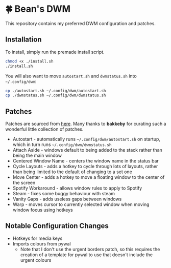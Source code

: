 # 🍀 Bean's DWM
This repository contains my preferred DWM configuration and patches.
## Installation
To install, simply run the premade install script.
```sh
chmod +x ./install.sh
./install.sh
```
You will also want to move `autostart.sh` and `dwmstatus.sh` into `~/.config/dwm`:
```sh
cp ./autostart.sh ~/.config/dwm/autostart.sh
cp ./dwmstatus.sh ~/.config/dwm/dwmstatus.sh
```
## Patches
Patches are sourced from [here](https://github.com/bakkeby/patches/tree/master/dwm). Many thanks to **bakkeby** for curating such a wonderful little collection of patches.
- Autostart - automatically runs `~/.config/dwm/autostart.sh` on startup, which in turn runs `~/.config/dwm/dwmstatus.sh`
- Attach Aside - windows default to being added to the stack rather than being the main window
- Centered Window Name - centers the window name in the status bar
- Cycle Layouts - adds a hotkey to cycle through lots of layouts, rather than being limited to the default of changing to a set one
- Move Center - adds a hotkey to move a floating window to the center of the screen
- Spotify Workaround - allows window rules to apply to Spotify
- Steam - fixes some buggy behaviour with steam
- Vanity Gaps - adds useless gaps between windows
- Warp - moves cursor to currently selected window when moving window focus using hotkeys
## Notable Configuration Changes
- Hotkeys for media keys
- Imports colours from pywal
	- Note that I don't use the urgent borders patch, so this requires the creation of a template for pywal to use that doesn't include the urgent colours

